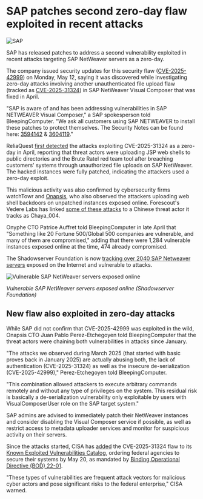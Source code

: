 # SAP patches second zero-day flaw exploited in recent attacks

![SAP](https://www.bleepstatic.com/content/hl-images/2022/02/09/SAP.jpg)

SAP has released patches to address a second vulnerability exploited in recent attacks targeting SAP NetWeaver servers as a zero-day.

The company issued security updates for this security flaw ([CVE-2025-42999](https://www.cve.org/CVERecord?id=CVE-2025-42999)) on Monday, May 12, saying it was discovered while investigating zero-day attacks involving another unauthenticated file upload flaw (tracked as [CVE-2025-31324](https://nvd.nist.gov/vuln/detail/CVE-2025-31324)) in SAP NetWeaver Visual Composer that was fixed in April.

"SAP is aware of and has been addressing vulnerabilities in SAP NETWEAVER Visual Composer," a SAP spokesperson told BleepingComputer. "We ask all customers using SAP NETWEAVER to install these patches to protect themselves. The Security Notes can be found here: [3594142](https://me.sap.com/notes/3594142) & [3604119](https://me.sap.com/notes/3604119)."

ReliaQuest [first detected](https://reliaquest.com/blog/threat-spotlight-reliaquest-uncovers-vulnerability-behind-sap-netweaver-compromise/) the attacks exploiting CVE-2025-31324 as a zero-day in April, reporting that threat actors were uploading JSP web shells to public directories and the Brute Ratel red team tool after breaching customers' systems through unauthorized file uploads on SAP NetWeaver. The hacked instances were fully patched, indicating the attackers used a zero-day exploit.

This malicious activity was also confirmed by cybersecurity firms watchTowr and [Onapsis](https://onapsis.com/blog/active-exploitation-of-sap-vulnerability-cve-2025-31324/), who also observed the attackers uploading web shell backdoors on unpatched instances exposed online. Forescout's Vedere Labs has linked [some of these attacks](https://www.bleepingcomputer.com/news/security/chinese-hackers-behind-attacks-targeting-sap-netweaver-servers/) to a Chinese threat actor it tracks as Chaya\_004.

Onyphe CTO Patrice Auffret told BleepingComputer in late April that "Something like 20 Fortune 500/Global 500 companies are vulnerable, and many of them are compromised," adding that there were 1,284 vulnerable instances exposed online at the time, 474 already compromised.

The Shadowserver Foundation is now [tracking over 2040 SAP Netweaver servers](https://dashboard.shadowserver.org/statistics/combined/time-series/?date%5Frange=other%5Frange&d1=2025-04-25&d2=2025-05-08&source=http%5Fvulnerable&source=http%5Fvulnerable6&tag=cve-2025-31324%2B&dataset=unique%5Fips&limit=1000&group%5Fby=geo&stacking=stacked) exposed on the Internet and vulnerable to attacks.

![Vulnerable SAP NetWeaver servers exposed online](https://www.bleepstatic.com/images/news/u/1109292/2025/SAP_NetWeaver_vulnerable_exposed.jpg)

_Vulnerable SAP NetWeaver servers exposed online (Shadowserver Foundation)_

## **New flaw also exploited in zero-day attacks**

While SAP did not confirm that CVE-2025-42999 was exploited in the wild, Onapsis CTO Juan Pablo Perez-Etchegoyen told BleepingComputer that the threat actors were chaining both vulnerabilities in attacks since January.

"The attacks we observed during March 2025 (that started with basic proves back in January 2025) are actually abusing both, the lack of authentication (CVE-2025-31324) as well as the insecure de-serialization (CVE-2025-42999)," Perez-Etchegoyen told BleepingComputer.

"This combination allowed attackers to execute arbitrary commands remotely and without any type of privileges on the system. This residual risk is basically a de-serialization vulnerability only exploitable by users with VisualComposerUser role on the SAP target system."

SAP admins are advised to immediately patch their NetWeaver instances and consider disabling the Visual Composer service if possible, as well as restrict access to metadata uploader services and monitor for suspicious activity on their servers.

Since the attacks started, CISA has [added](https://www.cisa.gov/news-events/alerts/2025/04/29/cisa-adds-one-known-exploited-vulnerability-catalog) the CVE-2025-31324 flaw to its [Known Exploited Vulnerabilities Catalog](https://www.cisa.gov/known-exploited-vulnerabilities-catalog?search%5Fapi%5Ffulltext=CVE-2025-31324&field%5Fdate%5Fadded%5Fwrapper=all&field%5Fcve=&sort%5Fby=field%5Fdate%5Fadded&items%5Fper%5Fpage=20&url=), ordering federal agencies to secure their systems by May 20, as mandated by [Binding Operational Directive (BOD) 22-01](https://www.cisa.gov/binding-operational-directive-22-01).

"These types of vulnerabilities are frequent attack vectors for malicious cyber actors and pose significant risks to the federal enterprise," CISA warned.